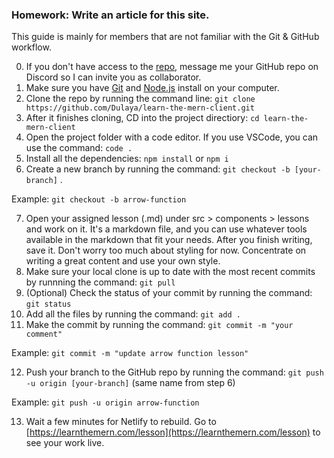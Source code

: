 ### Homework: Write an article for this site.

This guide is mainly for members that are not familiar with the Git & GitHub workflow. 

0. If you don't have access to the [repo](https://github.com/Dulaya/learn-the-mern-client), message me your GitHub repo on Discord so I can invite you as collaborator.
1. Make sure you have [Git](https://git-scm.com/) and [Node.js](https://nodejs.org/en/) install on your computer. 
2. Clone the repo by running the command line: `git clone https://github.com/Dulaya/learn-the-mern-client.git`
3. After it finishes cloning, CD into the project directiory: `cd learn-the-mern-client`
4. Open the project folder with a code editor. If you use VSCode, you can use the command: `code .`
5. Install all the dependencies: `npm install` or `npm i`
6. Create a new branch by running the command: `git checkout -b [your-branch]` . 

Example: `git checkout -b arrow-function`

7. Open your assigned lesson (.md) under src > components > lessons and work on it. It's a markdown file, and you can use whatever tools available in the markdown that fit your needs. After you finish writing, save it. Don't worry too much about styling for now. Concentrate on writing a great content and use your own style.
8. Make sure your local clone is up to date with the most recent commits by runnning the command: `git pull`
9. (Optional) Check the status of your commit by running the command: `git status`
10. Add all the files by running the command: `git add .`
11. Make the commit by running the command: `git commit -m "your comment"` 

Example: `git commit -m "update arrow function lesson"`

12. Push your branch to the GitHub repo by running the command: `git push -u origin [your-branch]` (same name from step 6)

Example: `git push -u origin arrow-function`

13. Wait a few minutes for Netlify to rebuild. Go to [https://learnthemern.com/lesson](https://learnthemern.com/lesson) to see your work live.